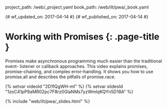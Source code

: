 project_path: /web/_project.yaml book_path: /web/ilt/pwa/_book.yaml

{# wf_updated_on: 2017-04-14 #} {# wf_published_on: 2017-04-14 #}

# Working with Promises {: .page-title }

Promises make asynchronous programming much easier than the traditional event- listener or callback approaches. This video explains promises, promise-chaining, and complex error-handling. It shows you how to use promise.all and describes the pitfalls of promise.race.

{% setvar videoId "2D1fQgWH-mI" %} {% setvar slidesId "1zoC41pP9aMR02pc7F8rz0GlaNMs7yzWmIqKQYn5D18A" %}

{% include "web/ilt/pwa/_slides.html" %}